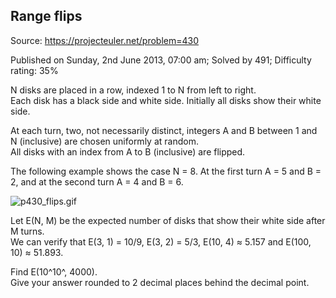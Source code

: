 Range flips
-----------

Source: https://projecteuler.net/problem=430

Published on Sunday, 2nd June 2013, 07:00 am; Solved by 491; Difficulty
rating: 35%

N disks are placed in a row, indexed 1 to N from left to right.\
 Each disk has a black side and white side. Initially all disks show
their white side.

At each turn, two, not necessarily distinct, integers A and B between 1
and N (inclusive) are chosen uniformly at random.\
 All disks with an index from A to B (inclusive) are flipped.

The following example shows the case N = 8. At the first turn A = 5 and
B = 2, and at the second turn A = 4 and B = 6.

![p430\_flips.gif](project/images/p430_flips.gif)

Let E(N, M) be the expected number of disks that show their white side
after M turns.\
 We can verify that E(3, 1) = 10/9, E(3, 2) = 5/3, E(10, 4) ≈ 5.157 and
E(100, 10) ≈ 51.893.

Find E(10^10^, 4000).\
 Give your answer rounded to 2 decimal places behind the decimal point.
